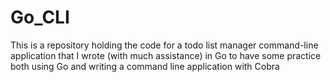 # Go_CLI

This is a repository holding the code for a todo list manager command-line application that I wrote (with much assistance) in Go to have some practice both using Go and writing a command line application with Cobra
